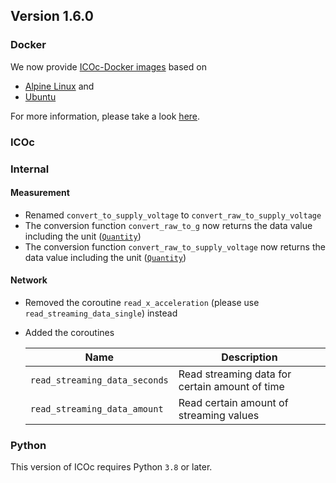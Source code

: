## Version 1.6.0

### Docker

We now provide [ICOc-Docker images](https://hub.docker.com/repository/docker/mytoolit) based on

- [Alpine Linux](../../Docker/Alpine/Dockerfile) and
- [Ubuntu](../../Docker/Ubuntu/Dockerfile)

For more information, please take a look [here](https://mytoolit.github.io/ICOc/#docker-on-linux).

### ICOc

### Internal

#### Measurement

- Renamed `convert_to_supply_voltage` to `convert_raw_to_supply_voltage`
- The conversion function `convert_raw_to_g` now returns the data value including the unit ([`Quantity`][])
- The conversion function `convert_raw_to_supply_voltage` now returns the data value including the unit ([`Quantity`][])

[`quantity`]: https://pint.readthedocs.io/en/stable/_modules/pint/quantity.html

#### Network

- Removed the coroutine `read_x_acceleration` (please use `read_streaming_data_single`) instead
- Added the coroutines

  | Name                          | Description                                    |
  | ----------------------------- | ---------------------------------------------- |
  | `read_streaming_data_seconds` | Read streaming data for certain amount of time |
  | `read_streaming_data_amount`  | Read certain amount of streaming values        |

### Python

This version of ICOc requires Python `3.8` or later.
